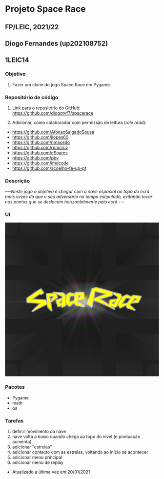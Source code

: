 # Projeto Space Race
## FP/LEIC, 2021/22
## Diogo Fernandes (up202108752)
## 1LEIC14

### Objetivo

1. Fazer um clone do jogo Space Race em Pygame.

### Repositório de código

1) Link para o repositório do GitHub: https://github.com/diogotvf7/spacerace

2) Adicionar, como colaborador com permissão de leitura (*role read*):

- https://github.com/AfonsoSalgadoSousa
- https://github.com/jlopes60
- https://github.com/nmacedo
- https://github.com/rpmcruz
- https://github.com/eSoares
- https://github.com/pbv
- https://github.com/imdcode
- https://github.com/acoelho-fe-up-pt

### Descrição

*---Neste jogo o objetivo é chegar com a nave espacial ao topo do ecrã mais vezes do que o seu adversário no tempo estipulado,
evitando tocar nos pontos que se deslocam horizontalmente pelo ecrã.---*

### UI

![UI](Menu.jpg)

### Pacotes

- Pygame
- math
- os

### Tarefas

1. definir movimento da nave
2. nave volta a baixo quando chega ao topo do nível (e pontuação aumenta)
3. adicionar "estrelas"
4. adicionar contacto com as estrelas, voltando ao início se acontecer
5. adicionar menu principal
6. adicionar menu de replay

- Atualizado a última vez em 20/01/2021

